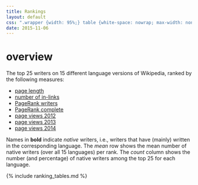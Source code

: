 ```yaml
---
title: Rankings
layout: default
css: ".wrapper {width: 95%;} table {white-space: nowrap; max-width: none; width: auto;} .table-overflow {overflow: auto;margin-bottom: 2em;}"
date: 2015-11-06
---
```


# overview

The top 25 writers on 15 different language versions of Wikipedia, ranked by the following measures:

- [page length](#page-length)
- [number of in-links](#number-of-in-links)
- [PageRank writers](#pagerank-writers)
- [PageRank complete](#pagerank-complete)
- [page views 2012](#page-views-2012)
- [page views 2013](#page-views-2013)
- [page views 2014](#page-views-2014)

Names in **bold** indicate *native* writers, i.e., writers that have
(mainly) written in the corresponding language. The *mean* row shows
the mean number of native writers (over all 15 languages) per
rank. The *count* column shows the number (and percentage) of native
writers among the top 25 for each language.

{% include ranking_tables.md %}

